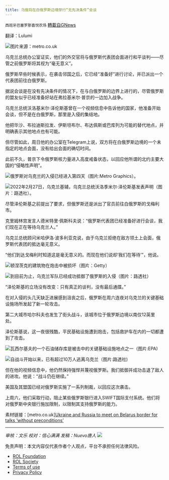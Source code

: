 ```yaml
---
title: 乌俄将在白俄罗斯边境举行“无先决条件”会谈
---
```

`西班牙巴塞罗那喜悦农场` [轉載自GNews](https://gnews.org/zh-hans/2082121/)

翻译：Lulumi

![](https://assets.gnews.org/wp-content/uploads/2022/02/image-2761.png)图片来源：metro.co.uk

乌克兰总统办公室证实，他们的外交官将与俄罗斯代表团会面进行和平谈判——尽管之前俄罗斯将其视为“毫无意义”。

俄罗斯早些时候表示，在袭击邻国之后，它已经“准备好”进行讨论，并已派出一个代表团前往白俄罗斯。

据说会谈是在没有先决条件的情况下，在与白俄罗斯的边界上进行的，尽管俄罗斯的盟友似乎已经准备好站在弗拉基米尔·普京的一边加入战争。

乌克兰总统沃洛基米尔·泽伦斯基曾在一个视频信息中告诉他的国家，他准备开始会谈，但不是在白俄罗斯，那里是入侵的集结地。

他把华沙、布拉迪斯拉发、伊斯坦布尔、布达佩斯或巴库列为可能的替代地点，并明确表示其他地点也有可能。

但尽管如此，周日他的办公室在Telegram上说，双方将在白俄罗斯边境的一个未指定的地点会面，没有给出会面的确切时间。

此前不久，普京下令俄罗斯核力量进入高度戒备状态，以回应他所谓的北约主要大国的“侵略性声明”。

![](https://assets.gnews.org/wp-content/uploads/2022/02/image-2763.png)俄罗斯对乌克兰的入侵已经进入第四天（图片:Metro Graphics）。

![](https://assets.gnews.org/wp-content/uploads/2022/02/image-2765.png)2022年2月27日，乌克兰基辅，乌克兰总统沃洛季米尔·泽伦斯基发表声明（图片：路透社）。

尽管泽伦斯基之前提出了要求，但俄罗斯还是派出了官员前往白俄罗斯的戈梅利市。

克里姆林宫发言人德米特里·佩斯科夫说：“俄罗斯代表团已经准备好进行会谈，我们现在正在等待乌克兰人。”

乌克兰总统顾问米哈伊洛·波多利亚克说，由于乌克兰拒绝在敌方领土上会面，俄罗斯代表团的抵达毫无意义。

“他们到达戈梅利时知道这是毫无意义的。而现在他们说却‘我们在等待’”，他说。

![](https://assets.gnews.org/wp-content/uploads/2022/02/image-2767.png)顿涅茨克的建筑物在炮击中被损坏（图片：Getty）

![](https://assets.gnews.org/wp-content/uploads/2022/02/image-2769.png)到目前为止，乌克兰军队已经成功抵御了俄罗斯的入侵（图片：路透社）

“泽伦斯基的立场没有改变：只有真正的谈判，没有最后通牒。”

在对入侵的头几天缺乏进展感到沮丧之后，俄罗斯在周六连夜对乌克兰的关键基础设施场所发起了新一轮攻击。

第二大城市哈尔科夫也发生了街头战斗，该城市位于俄罗斯边境以南仅12英里处。

泽伦斯基说，这一夜很残酷，平民基础设施遭到炮击，包括救护车在内的一切都遭到了攻击。

![](https://assets.gnews.org/wp-content/uploads/2022/02/image-2771.png)瓦西尔基夫的一个石油储存库是被击中的关键基础设施地点之一（图片:EPA)

![](https://assets.gnews.org/wp-content/uploads/2022/02/image-2773.png)自战斗开始以来，已有超过10万人逃离乌克兰（图片:路透社)

但在他的视频信息中，他仍然保持强悍并蔑视俄罗斯。我们抵御并成功击退了敌人的进攻。他说：“战斗仍在继续。”

美国及其盟国已经对俄罗斯实施了一系列制裁，以回应这次袭击。

上周六，他们采取行动，阻止某些俄罗斯银行进入SWIFT国际支付系统。他们将对俄罗斯中央银行施加限制，以限制其支持俄罗斯的能力。

素材链接：[metro.co.uk][Ukraine and Russia to meet on Belarus border for talks ‘without preconditions’](https://metro.co.uk/2022/02/27/ukraine-and-russia-to-meet-on-belarus-border-for-talks-without-preconditions-16182591/)

* * *

*审核：文乐
校对：信心满满
发稿：Nuevo唐人*
![](https://assets.gnews.org/wp-content/uploads/2022/02/西喜-9.jpeg)
 

免责声明：本文内容仅代表作者个人观点，平台不承担任何法律风险。

- [ROL Foundation](https://rolfoundation.org/)
- [ROL Society](https://rolsociety.org/)
- [Terms of use](https://gnews.org/terms-of-use-3/)
- [Privacy Policy](https://gnews.org/privacy-policy/)
